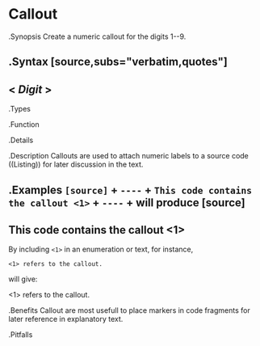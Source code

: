 # Callout

.Synopsis
Create a numeric callout for the digits 1--9.

.Syntax
[source,subs="verbatim,quotes"]
----
< _Digit_ >
----

.Types

.Function

.Details

.Description
Callouts are used to attach numeric labels to a source code ((Listing)) for later discussion in the text.

.Examples
`[source]` +
`----` +
`This code contains the callout <1>` +
`----` +
will produce
[source]
----
This code contains the callout <1>
----
By including `<1>` in an enumeration or text, for instance, 

`<1> refers to the callout.` 

will give:

<1> refers to the callout.

.Benefits
Callout are most usefull to place markers in code fragments for later reference in explanatory text.

.Pitfalls

